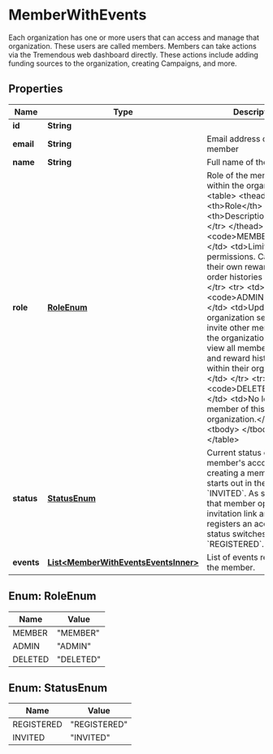 

# MemberWithEvents

Each organization has one or more users that can access and manage that organization. These users are called members.  Members can take actions via the Tremendous web dashboard directly.  These actions include adding funding sources to the organization, creating Campaigns, and more. 

## Properties

| Name | Type | Description | Notes |
|------------ | ------------- | ------------- | -------------|
|**id** | **String** |  |  [readonly] |
|**email** | **String** | Email address of the member |  |
|**name** | **String** | Full name of the member |  |
|**role** | [**RoleEnum**](#RoleEnum) | Role of the member within the organization.  &lt;table&gt;   &lt;thead&gt;     &lt;tr&gt;       &lt;th&gt;Role&lt;/th&gt;       &lt;th&gt;Description&lt;/th&gt;     &lt;/tr&gt;   &lt;/thead&gt;     &lt;tr&gt;       &lt;td&gt;&lt;code&gt;MEMBER&lt;/code&gt;&lt;/td&gt;       &lt;td&gt;Limited permissions. Can view their own reward and order histories only.&lt;/td&gt;     &lt;/tr&gt;     &lt;tr&gt;       &lt;td&gt;&lt;code&gt;ADMIN&lt;/code&gt;&lt;/td&gt;       &lt;td&gt;Update organization settings, invite other members to the organization, and view all member order and reward histories within their organization.&lt;/td&gt;     &lt;/tr&gt;     &lt;tr&gt;       &lt;td&gt;&lt;code&gt;DELETED&lt;/code&gt;&lt;/td&gt;       &lt;td&gt;No longer a member of this organization.&lt;/td&gt;     &lt;/tr&gt;   &lt;tbody&gt;   &lt;/tbody&gt; &lt;/table&gt;  |  |
|**status** | [**StatusEnum**](#StatusEnum) | Current status of the member&#39;s account.  When creating a member it starts out in the status &#x60;INVITED&#x60;. As soon as that member open the invitation link and registers an account, the status switches to &#x60;REGISTERED&#x60;.  |  [readonly] |
|**events** | [**List&lt;MemberWithEventsEventsInner&gt;**](MemberWithEventsEventsInner.md) | List of events related to the member. |  [optional] [readonly] |



## Enum: RoleEnum

| Name | Value |
|---- | -----|
| MEMBER | &quot;MEMBER&quot; |
| ADMIN | &quot;ADMIN&quot; |
| DELETED | &quot;DELETED&quot; |



## Enum: StatusEnum

| Name | Value |
|---- | -----|
| REGISTERED | &quot;REGISTERED&quot; |
| INVITED | &quot;INVITED&quot; |



